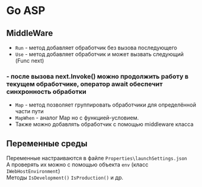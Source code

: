 Go ASP
=

## MiddleWare
* `Run` - метод добавляет обработчик без вызова последующего
* `Use` - метод добавляет обработчик и может вызвать следующий (Func<Task> next)
### - после вызова next.Invoke() можно продолжить работу в текущем обработчике, оператор await обеспечит синхронность обработки
* `Map` - метод позволяет группировать обработчики для определённой части пути
* `MapWhen` - аналог Map но с функцией-условием.
* Также можно добавлять обработчик с помощью middleware класса 

## Переменные среды
Переменные настраиваются в файле `Properties\launchSettings.json`  
А проверять их можно с помощью объекта `env` (класс `IWebHostEnvironment`)  
Методы `IsDevelopment()` `IsProduction()` и др.
